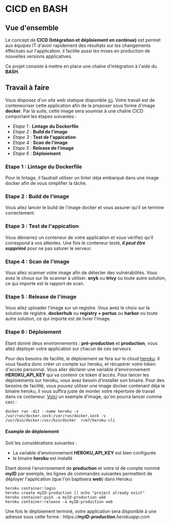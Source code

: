 # CICD en BASH

## Vue d'ensemble
Le concept de **CICD (Intégration et déploiement en continue)** est permet aux équipes IT d'avoir rapidement des résultats sur les changements éffectués sur l'application. il facilite aussi les mises en production de nouvelles versions applicatives.

Ce projet consiste à mettre en place une chaîne d'intégration à l'aide du **BASH**.

## Travail à faire
Vous disposez d'un site web statique disponible [ici](https://github.com/diranetafen/static-website-example). Votre travail est de conteneuriser cette application afin de la proposer sous forme d'image **docker**. Par là suite, cette image sera soumise à une chaîne CICD comportant les étapes suivantes : 
- *Etape 1* : **Lintage du Dockerfile**
- *Etape 2* : **Build de l'image**
- *Etape 3* : **Test de l'appication**
- *Etape 4* : **Scan de l'image**
- *Etape 5* : **Release de l'image**
- *Etape 6* : **Déploiement**

### Etape 1 : Lintage du Dockerfile
Pour le lintage, il faudrait utiliser un linter déja embarqué dans une image docker afin de vous simplifier la tâche. 

### Etape 2 : Build de l'image
Vous allez lancer le build de l'image docker et vous assurer qu'il se termine correctement.

### Etape 3 : Test de l'appication
Vous démarrez un conteneur de votre application et vous vérifiez qu'il correspond à vos attentes. Une fois le conteneur testé, ***il peut être supprimé*** pour ne pas saturer le serveur.

### Etape 4 : Scan de l'image
Vous allez scanner votre image afin de détecter des vulnérabilités. Vous avez le choux sur lle scanner à utiliser. **snyk** ou **trivy** ou toute autre solution, ce qui importe est le rapport de scan.

### Etape 5 : Release de l'image
Vous allez uploader l'image sur un registre. Vous avez le choix sur la solution de registre. **dockerhub** ou **registry + portus** ou **harbor**  ou toute autre solution, ce qui importe est de livrer l'image.

### Etape 6 : Déploiement
Etant donné deux environnements : **pré-production** et **production**, vous allez déployer votre application sur chacun de ces serveurs.

Pour des besoins de facilité, le déploiement se fera sur le cloud [heroku](https://devcenter.heroku.com/).  Il vous faudra donc créer un compte sur heroku, et récupérer votre token d'accès personnal. Vous aller déclarer une variable d'environnement **HEROKU_API_KEY** qui va contenir ce token d'accès. Pour lancer les déploiements sur heroku, vous avez besoin d'installer son binaire. Pour des besoins de facilité, vous pouvez utiliser une image docker contenant déja le binaire heroku, il vous suffira juste de monter votre répertoire de travail dans ce conteneur. [Voici](rcm7/heroku-cli) un exemple d'image, qu'on pourra lancer comme ceci :
    
    docker run -dit --name heroku -v /var/run/docker.sock:/var/run/docker.sock -v /usr/bin/docker:/usr/bin/docker  rcm7/heroku-cli

#### Example de déploiement

Soit les considérations suivantes :
- La variable d'environnement **HEROKU_API_KEY** est bien configurée
- le binaire **heroku** est installé

Etant donné l'envirronement de **production** et votre id de compte nommé **myID** par exemple, les lignes de commandes suivantes permettent de déployer l'application (que l'on baptisera **web**) dans Heroku: 

    heroku container:login
    heroku create myID-production || echo "project already exist"
    heroku container:push -a myID-production web
    heroku container:release -a myID-production web

Une fois le déploiement terminé, votre application sera disponible à une adresse sous cette forme : *https://**myID-production**.herokuapp.com*

